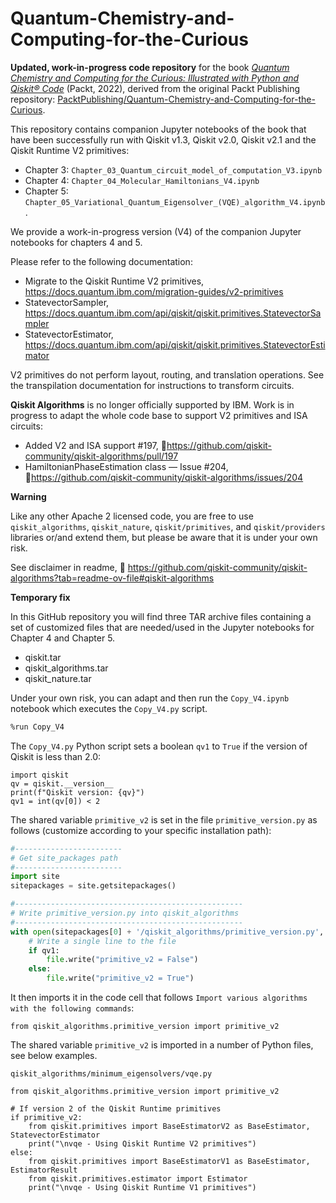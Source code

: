 # Quantum-Chemistry-and-Computing-for-the-Curious
**Updated, work-in-progress code repository** for the book
[*Quantum Chemistry and Computing for the Curious: Illustrated with Python and Qiskit® Code*](https://a.co/d/hIVmgQl) (Packt, 2022), derived from the original Packt Publishing repository:
[PacktPublishing/Quantum-Chemistry-and-Computing-for-the-Curious](https://github.com/PacktPublishing/Quantum-Chemistry-and-Computing-for-the-Curious).

This repository contains companion Jupyter notebooks of the book that have been successfully run with Qiskit v1.3, Qiskit v2.0, Qiskit v2.1 and the Qiskit Runtime V2 primitives:
- Chapter 3: `Chapter_03_Quantum_circuit_model_of_computation_V3.ipynb`
- Chapter 4: `Chapter_04_Molecular_Hamiltonians_V4.ipynb`
- Chapter 5: `Chapter_05_Variational_Quantum_Eigensolver_(VQE)_algorithm_V4.ipynb`.

We provide a work-in-progress version (V4) of the companion Jupyter notebooks for chapters 4 and 5.

Please refer to the following documentation:
- Migrate to the Qiskit Runtime V2 primitives, https://docs.quantum.ibm.com/migration-guides/v2-primitives
- StatevectorSampler, https://docs.quantum.ibm.com/api/qiskit/qiskit.primitives.StatevectorSampler
- StatevectorEstimator, https://docs.quantum.ibm.com/api/qiskit/qiskit.primitives.StatevectorEstimator

V2 primitives do not perform layout, routing, and translation operations. See the transpilation documentation for instructions to transform circuits.

**Qiskit Algorithms** is no longer officially supported by IBM. Work is in progress to adapt the whole code base to support V2 primitives and ISA circuits:

- Added V2 and ISA support #197, 🔗https://github.com/qiskit-community/qiskit-algorithms/pull/197
- HamiltonianPhaseEstimation class — Issue #204, 🔗https://github.com/qiskit-community/qiskit-algorithms/issues/204

**Warning**

Like any other Apache 2 licensed code, you are free to use `qiskit_algorithms`, `qiskit_nature`, `qiskit/primitives`, and `qiskit/providers` libraries or/and extend them, but please be aware that it is under your own risk. 

See disclaimer in readme, 🔗 https://github.com/qiskit-community/qiskit-algorithms?tab=readme-ov-file#qiskit-algorithms

**Temporary fix**

In this GitHub repository you will find three TAR archive files containing a set of customized files that are needed/used in the Jupyter notebooks for Chapter 4 and Chapter 5. 

* qiskit.tar
* qiskit_algorithms.tar
* qiskit_nature.tar

Under your own risk, you can adapt and then run the `Copy_V4.ipynb` notebook which executes the `Copy_V4.py` script.

```bash
%run Copy_V4
```

The `Copy_V4.py` Python script sets a boolean `qv1` to `True` if the version of Qiskit is less than 2.0:
```
import qiskit
qv = qiskit.__version__
print(f"Qiskit version: {qv}")
qv1 = int(qv[0]) < 2
```

The shared variable `primitive_v2` is set in the file `primitive_version.py` as follows (customize according to your specific installation path):
```python
#------------------------
# Get site_packages path
#------------------------
import site
sitepackages = site.getsitepackages()

#---------------------------------------------------
# Write primitive_version.py into qiskit_algorithms
#---------------------------------------------------
with open(sitepackages[0] + '/qiskit_algorithms/primitive_version.py', "w") as file:
    # Write a single line to the file
    if qv1:
        file.write("primitive_v2 = False")
    else:
        file.write("primitive_v2 = True")

```
It then imports it in the code cell that follows `Import various algorithms with the following commands`:
```
from qiskit_algorithms.primitive_version import primitive_v2
```
The shared variable `primitive_v2` is imported in a number of Python files, see below examples. 

`qiskit_algorithms/minimum_eigensolvers/vqe.py`
```
from qiskit_algorithms.primitive_version import primitive_v2

# If version 2 of the Qiskit Runtime primitives
if primitive_v2:
    from qiskit.primitives import BaseEstimatorV2 as BaseEstimator, StatevectorEstimator
    print("\nvqe - Using Qiskit Runtime V2 primitives")
else:
    from qiskit.primitives import BaseEstimatorV1 as BaseEstimator, EstimatorResult
    from qiskit.primitives.estimator import Estimator
    print("\nvqe - Using Qiskit Runtime V1 primitives")
```
